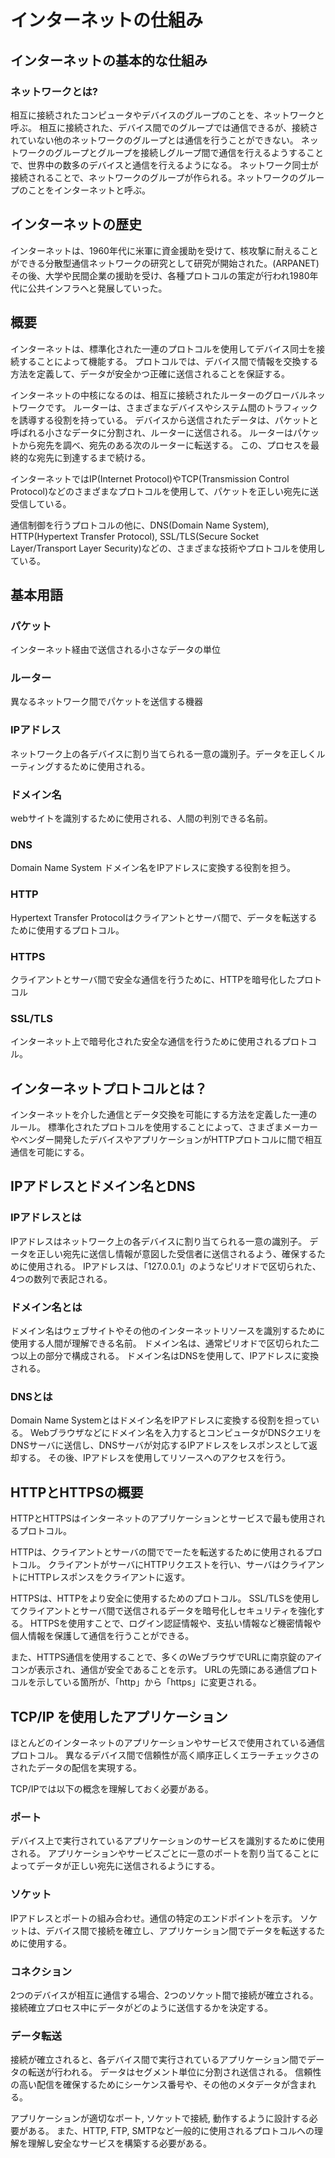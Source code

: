 # インターネットの仕組み

## インターネットの基本的な仕組み

### ネットワークとは?

相互に接続されたコンピュータやデバイスのグループのことを、ネットワークと呼ぶ。
相互に接続された、デバイス間でのグループでは通信できるが、接続されていない他のネットワークのグループとは通信を行うことができない。
ネットワークのグループとグループを接続しグループ間で通信を行えるようすることで、世界中の数多のデバイスと通信を行えるようになる。
ネットワーク同士が接続されることで、ネットワークのグループが作られる。ネットワークのグループのことをインターネットと呼ぶ。

## インターネットの歴史

インターネットは、1960年代に米軍に資金援助を受けて、核攻撃に耐えることができる分散型通信ネットワークの研究として研究が開始された。(ARPANET)
その後、大学や民間企業の援助を受け、各種プロトコルの策定が行われ1980年代に公共インフラへと発展していった。

## 概要

インターネットは、標準化された一連のプロトコルを使用してデバイス同士を接続することによって機能する。
プロトコルでは、デバイス間で情報を交換する方法を定義して、データが安全かつ正確に送信されることを保証する。

インターネットの中核になるのは、相互に接続されたルーターのグローバルネットワークです。
ルーターは、さまざまなデバイスやシステム間のトラフィックを誘導する役割を持っている。
デバイスから送信されたデータは、パケットと呼ばれる小さなデータに分割され、ルーターに送信される。
ルーターはパケットから宛先を調べ、宛先のある次のルーターに転送する。
この、プロセスを最終的な宛先に到達するまで続ける。

インターネットではIP(Internet Protocol)やTCP(Transmission Control Protocol)などのさまざまなプロトコルを使用して、パケットを正しい宛先に送受信している。

通信制御を行うプロトコルの他に、DNS(Domain Name System), HTTP(Hypertext Transfer Protocol), SSL/TLS(Secure Socket Layer/Transport Layer Security)などの、さまざまな技術やプロトコルを使用している。

## 基本用語

### パケット

インターネット経由で送信される小さなデータの単位

### ルーター

異なるネットワーク間でパケットを送信する機器

### IPアドレス

ネットワーク上の各デバイスに割り当てられる一意の識別子。データを正しくルーティングするために使用される。

### ドメイン名

webサイトを識別するために使用される、人間の判別できる名前。

### DNS

Domain Name System ドメイン名をIPアドレスに変換する役割を担う。

### HTTP

Hypertext Transfer Protocolはクライアントとサーバ間で、データを転送するために使用するプロトコル。

### HTTPS

クライアントとサーバ間で安全な通信を行うために、HTTPを暗号化したプロトコル

### SSL/TLS

インターネット上で暗号化された安全な通信を行うために使用されるプロトコル。

## インターネットプロトコルとは？

インターネットを介した通信とデータ交換を可能にする方法を定義した一連のルール。
標準化されたプロトコルを使用することによって、さまざまメーカーやベンダー開発したデバイスやアプリケーションがHTTPプロトコルに間で相互通信を可能にする。

## IPアドレスとドメイン名とDNS

### IPアドレスとは

IPアドレスはネットワーク上の各デバイスに割り当てられる一意の識別子。
データを正しい宛先に送信し情報が意図した受信者に送信されるよう、確保するために使用される。
IPアドレスは、「127.0.0.1」のようなピリオドで区切られた、4つの数列で表記される。

### ドメイン名とは

ドメイン名はウェブサイトやその他のインターネットリソースを識別するために使用する人間が理解できる名前。
ドメイン名は、通常ピリオドで区切られた二つ以上の部分で構成される。
ドメイン名はDNSを使用して、IPアドレスに変換される。

### DNSとは

Domain Name Systemとはドメイン名をIPアドレスに変換する役割を担っている。
Webブラウザなどにドメイン名を入力するとコンピュータがDNSクエリをDNSサーバに送信し、DNSサーバが対応するIPアドレスをレスポンスとして返却する。
その後、IPアドレスを使用してリソースへのアクセスを行う。

## HTTPとHTTPSの概要

HTTPとHTTPSはインターネットのアプリケーションとサービスで最も使用されるプロトコル。

HTTPは、クライアントとサーバの間ででーたを転送するために使用されるプロトコル。
クライアントがサーバにHTTPリクエストを行い、サーバはクライアントにHTTPレスポンスをクライアントに返す。

HTTPSは、HTTPをより安全に使用するためのプロトコル。
SSL/TLSを使用してクライアントとサーバ間で送信されるデータを暗号化しセキュリティを強化する。
HTTPSを使用すことで、ログイン認証情報や、支払い情報など機密情報や個人情報を保護して通信を行うことができる。

また、HTTPS通信を使用することで、多くのWeブラウザでURLに南京錠のアイコンが表示され、通信が安全であることを示す。
URLの先頭にある通信プロトコルを示している箇所が、「http」から「https」に変更される。

## TCP/IP を使用したアプリケーション

ほとんどのインターネットのアプリケーションやサービスで使用されている通信プロトコル。
異なるデバイス間で信頼性が高く順序正しくエラーチェックさのされたデータの配信を実現する。

TCP/IPでは以下の概念を理解しておく必要がある。

### ポート

デバイス上で実行されているアプリケーションのサービスを識別するために使用される。
アプリケーションやサービスごとに一意のポートを割り当てることによってデータが正しい宛先に送信されるようにする。

### ソケット

IPアドレスとポートの組み合わせ。通信の特定のエンドポイントを示す。
ソケットは、デバイス間で接続を確立し、アプリケーション間でデータを転送するために使用する。

### コネクション

2つのデバイスが相互に通信する場合、2つのソケット間で接続が確立される。
接続確立プロセス中にデータがどのように送信するかを決定する。

### データ転送

接続が確立されると、各デバイス間で実行されているアプリケーション間でデータの転送が行われる。
データはセグメント単位に分割され送信される。
信頼性の高い配信を確保するためにシーケンス番号や、その他のメタデータが含まれる。

アプリケーションが適切なポート, ソケットで接続, 動作するように設計する必要がある。
また、HTTP, FTP, SMTPなど一般的に使用されるプロトコルへの理解を理解し安全なサービスを構築する必要がある。
